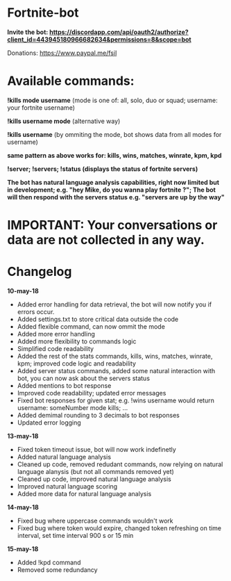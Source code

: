 # Fortnite-bot

**Invite the bot: https://discordapp.com/api/oauth2/authorize?client_id=443945180966682634&permissions=8&scope=bot**

Donations: https://www.paypal.me/fsil

# Available commands:
**!kills mode username** (mode is one of: all, solo, duo or squad; username: your fortnite username)

**!kills username mode** (alternative way)

**!kills username** (by ommiting the mode, bot shows data from all modes for username)

**same pattern as above works for: kills, wins, matches, winrate, kpm, kpd**

**!server; !servers; !status (displays the status of fortnite servers)**

**The bot has natural language analysis capabilities, right now limited but in development; e.g. "hey Mike, do you wanna play fortnite ?"; The bot will then respond with the servers status e.g. "servers are up by the way"**

# IMPORTANT: Your conversations or data are not collected in any way.

# Changelog 
**10-may-18**
- Added error handling for data retrieval, the bot will now notify you if errors occur.
- Added settings.txt to store critical data outside the code
- Added flexible command, can now ommit the mode
- Added more error handling
- Added more flexibility to commands logic
- Simplified code readability
- Added the rest of the stats commands, kills, wins, matches, winrate, kpm; improved code logic and readability
- Added server status commands, added some natural interaction with bot, you can now ask about the servers status
- Added mentions to bot response
- Improved code readability; updated error messages
- Fixed bot responses for given stat; e.g. !wins username would return username: someNumber mode kills; ...
- Added demimal rounding to 3 decimals to bot responses
- Updated error logging

**13-may-18**
- Fixed token timeout issue, bot will now work indefinetly
- Added natural language analysis
- Cleaned up code, removed redudant commands, now relying on natural language alanysis (but not all commands removed yet)
- Cleaned up code, improved natural language analysis
- Improved natural language scoring
- Added more data for natural language analysis

**14-may-18**
- Fixed bug where uppercase commands wouldn't work
- Fixed bug where token would expire, changed token refreshing on time interval, set time interval 900 s or 15 min

**15-may-18**
- Added !kpd command
- Removed some redundancy